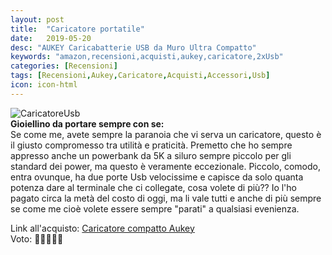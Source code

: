 ```yaml
---
layout: post
title:  "Caricatore portatile"
date:   2019-05-20
desc: "AUKEY Caricabatterie USB da Muro Ultra Compatto"
keywords: "amazon,recensioni,acquisti,aukey,caricatore,2xUsb"
categories: [Recensioni]
tags: [Recensioni,Aukey,Caricatore,Acquisti,Accessori,Usb]
icon: icon-html
---
```


![CaricatoreUsb](https://images-na.ssl-images-amazon.com/images/I/51SG9rsRUNL._SL1500_.jpg)<br>
**Gioiellino da portare sempre con se:**<br>
Se come me, avete sempre la paranoia che vi serva un caricatore, questo è il giusto compromesso tra utilità e praticità. Premetto che ho sempre appresso anche un powerbank da 5K a siluro sempre piccolo per gli standard dei power, ma questo è veramente eccezionale. Piccolo, comodo, entra ovunque, ha due porte Usb velocissime e capisce da solo quanta potenza dare al terminale che ci collegate, cosa volete di più?? Io l'ho pagato circa la metà del costo di oggi, ma li vale tutti e anche di più sempre se come me cioè volete essere sempre "parati" a qualsiasi evenienza. <br>

Link all'acquisto: [Caricatore compatto Aukey](https://amzn.to/2VBKLy5) <br>
Voto: 🌟🌟🌟🌟🌟
 
